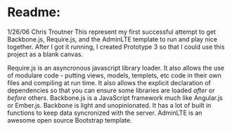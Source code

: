 # Readme:

1/26/06 Chris Troutner
This represent my first successful attempt to get Backbone.js, Require.js, and the AdminLTE template to run and play nice together. After I got it running, I created Prototype 3 so that I could use this project as a blank canvas.

Require.js is an asyncronous javascript library loader. It also allows the use of modulare code - putting views, models, templets, etc code in their own files and compiling at run time. It also allows the explicit declaration of dependencies so that you can ensure some libraries are loaded *after* or *before* others.
Backbone.js is a JavaScript framework much like Angular.js or Ember.js. Backbone is light and unopinionated. It has a lot of built in functions to keep data syncronized with the server.
AdminLTE is an awesome open source Bootstrap template.